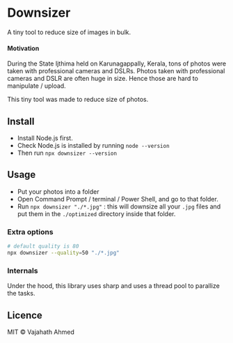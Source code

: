 # Downsizer

A tiny tool to reduce size of images in bulk.

#### Motivation

During the State Ijthima held on Karunagappally, Kerala, tons of photos were taken with professional cameras and DSLRs. Photos taken with professional cameras and DSLR are often huge in size. Hence those are hard to manipulate / upload.

This tiny tool was made to reduce size of photos.

## Install

- Install Node.js first.
- Check Node.js is installed by running `node --version`
- Then run `npx downsizer --version`

## Usage

- Put your photos into a folder
- Open Command Prompt / terminal / Power Shell, and go to that folder.
- Run `npx downsizer "./*.jpg"` : this will downsize all your `.jpg` files and put them in the `./optimized` directory inside that folder.

### Extra options

```bash
# default quality is 80
npx downsizer --quality=50 "./*.jpg"

```

### Internals

Under the hood, this library uses sharp and uses a thread pool to parallize the tasks.

## Licence

MIT &copy; Vajahath Ahmed